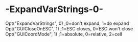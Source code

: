 # -ExpandVarStrings-0-
Opt("ExpandVarStrings", 0) ;0=don't expand, 1=do expand Opt("GUICloseOnESC", 1) ;1=ESC  closes, 0=ESC won't close Opt("GUICoordMode", 1) ;1=absolute, 0=relative, 2=cell
